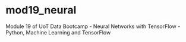 # mod19_neural
Module 19 of UoT Data Bootcamp - Neural Networks with TensorFlow - Python, Machine Learning and TensorFlow
